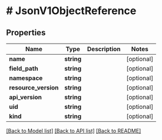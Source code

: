 # # JsonV1ObjectReference

## Properties

Name | Type | Description | Notes
------------ | ------------- | ------------- | -------------
**name** | **string** |  | [optional]
**field_path** | **string** |  | [optional]
**namespace** | **string** |  | [optional]
**resource_version** | **string** |  | [optional]
**api_version** | **string** |  | [optional]
**uid** | **string** |  | [optional]
**kind** | **string** |  | [optional]

[[Back to Model list]](../../README.md#models) [[Back to API list]](../../README.md#endpoints) [[Back to README]](../../README.md)
